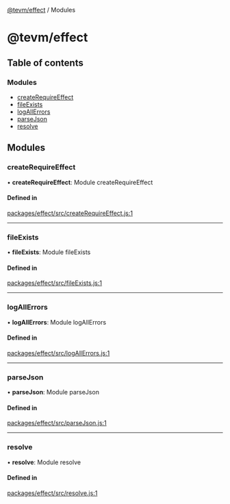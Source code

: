 [@tevm/effect](README.md) / Modules

# @tevm/effect

## Table of contents

### Modules

- [createRequireEffect](undefined)
- [fileExists](undefined)
- [logAllErrors](undefined)
- [parseJson](undefined)
- [resolve](undefined)

## Modules

### createRequireEffect

• **createRequireEffect**: Module createRequireEffect

#### Defined in

[packages/effect/src/createRequireEffect.js:1](https://github.com/evmts/tevm-monorepo/blob/main/packages/effect/src/createRequireEffect.js#L1)

___

### fileExists

• **fileExists**: Module fileExists

#### Defined in

[packages/effect/src/fileExists.js:1](https://github.com/evmts/tevm-monorepo/blob/main/packages/effect/src/fileExists.js#L1)

___

### logAllErrors

• **logAllErrors**: Module logAllErrors

#### Defined in

[packages/effect/src/logAllErrors.js:1](https://github.com/evmts/tevm-monorepo/blob/main/packages/effect/src/logAllErrors.js#L1)

___

### parseJson

• **parseJson**: Module parseJson

#### Defined in

[packages/effect/src/parseJson.js:1](https://github.com/evmts/tevm-monorepo/blob/main/packages/effect/src/parseJson.js#L1)

___

### resolve

• **resolve**: Module resolve

#### Defined in

[packages/effect/src/resolve.js:1](https://github.com/evmts/tevm-monorepo/blob/main/packages/effect/src/resolve.js#L1)

